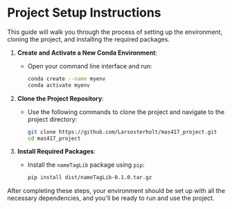 # Project Setup Instructions

This guide will walk you through the process of setting up the environment, cloning the project, and installing the required packages.

1. **Create and Activate a New Conda Environment**:
   - Open your command line interface and run:
     ```bash
     conda create --name myenv
     conda activate myenv
     ```

2. **Clone the Project Repository**:
   - Use the following commands to clone the project and navigate to the project directory:
     ```bash
     git clone https://github.com/Larsosterholt/mas417_project.git
     cd mas417_project
     ```

3. **Install Required Packages**:
   - Install the `nameTagLib` package using `pip`:
     ```bash
     pip install dist/nameTagLib-0.1.0.tar.gz
     ```

After completing these steps, your environment should be set up with all the necessary dependencies, and you'll be ready to run and use the project.

